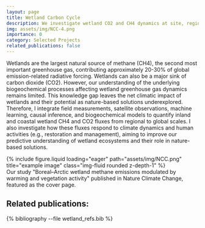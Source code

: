 ```yaml
---
layout: page
title: Wetland Carbon Cycle
description: We investigate wetland CO2 and CH4 dynamics at site, regional, and global scales. 
img: assets/img/NCC-4.png
importance: 0
category: Selected Projects
related_publications: false
---
```


Wetlands are the largest natural source of methane (CH4), the second most important greenhouse gas, contributing approximately 20-30% of global emission-related radiative forcing. Wetlands can also be a major sink of carbon dioxide (CO2). However, our understanding of the underlying biogeochemical processes affecting wetland greenhouse gas dynamics remains limited. This knowledge gap leaves the net climatic impact of wetlands and their potential as nature-based solutions underexplored.  Therefore, I integrate field measurements, satellite observations, machine learning, causal inference, and biogeochemical models to quantify inland and coastal wetland CH4 and CO2 fluxes from regional to global scales. I also investigate how these fluxes respond to climate dynamics and human activities (e.g., restoration and management), aiming to improve our predictive understanding of wetland ecosystems and their role in nature-based solutions.​ 


<div class="row">
    <div class="col-sm mt-3 mt-md-0">
        {% include figure.liquid loading="eager" path="assets/img/NCC.png" title="example image" class="img-fluid rounded z-depth-1" %}
    </div>
</div>
<div class="caption">
    Our study "Boreal–Arctic wetland methane emissions modulated by warming and vegetation activity" published in Nature Climate Change, featured as the cover page.
</div>

## Related publications:
{% bibliography --file wetland_refs.bib %}
